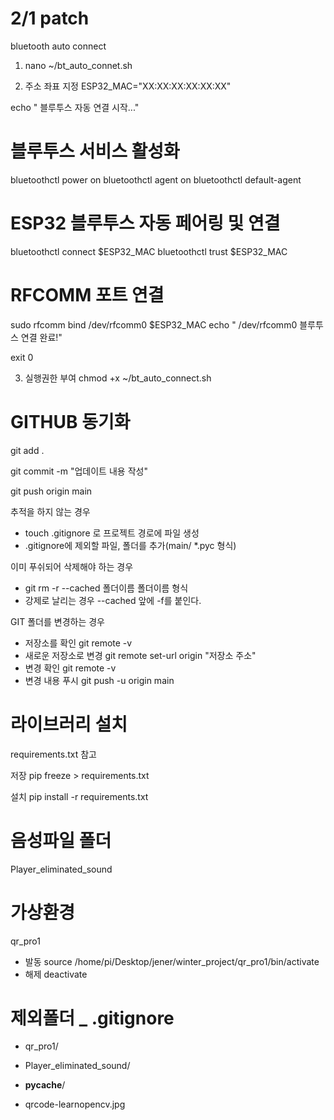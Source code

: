 # 2/1 patch
bluetooth auto connect

1. nano ~/bt_auto_connet.sh

2. 주소 좌표 지정
ESP32_MAC="XX:XX:XX:XX:XX:XX"

echo " 블루투스 자동 연결 시작..."

# 블루투스 서비스 활성화
bluetoothctl power on
bluetoothctl agent on
bluetoothctl default-agent

# ESP32 블루투스 자동 페어링 및 연결
bluetoothctl connect $ESP32_MAC
bluetoothctl trust $ESP32_MAC

# RFCOMM 포트 연결
sudo rfcomm bind /dev/rfcomm0 $ESP32_MAC
echo " /dev/rfcomm0 블루투스 연결 완료!"

exit 0

3. 실행권한 부여
chmod +x ~/bt_auto_connect.sh


# GITHUB 동기화
git add .

git commit -m "업데이트 내용 작성"

git push origin main


추적을 하지 않는 경우
- touch .gitignore 로 프로젝트 경로에 파일 생성
- .gitignore에 제외할 파일, 폴더를 추가(main/ *.pyc 형식)

이미 푸쉬되어 삭제해야 하는 경우
- git rm -r --cached 폴더이름 폴더이름 형식
- 강제로 날리는 경우 --cached 앞에 -f를 붙인다.

GIT 폴더를 변경하는 경우
- 저장소를 확인 git remote -v
- 새로운 저장소로 변경 git remote set-url origin "저장소 주소"
- 변경 확인 git remote -v
- 변경 내용 푸시 git push -u origin main

# 라이브러리 설치
requirements.txt 참고

저장 pip freeze > requirements.txt

설치 pip install -r requirements.txt

# 음성파일 폴더
Player_eliminated_sound

# 가상환경
qr_pro1

- 발동 source /home/pi/Desktop/jener/winter_project/qr_pro1/bin/activate
- 해제 deactivate

# 제외폴더 _ .gitignore
- qr_pro1/
- Player_eliminated_sound/
- __pycache__/

- qrcode-learnopencv.jpg
